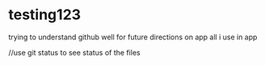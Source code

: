 # testing123

trying to understand github well
for future directions on app
all i use in app

//use git status to see status of the files
